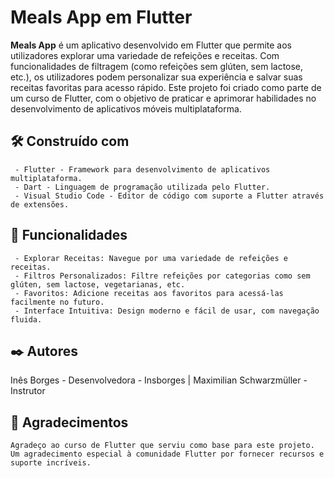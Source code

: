 # Meals App em Flutter

**Meals App** é um aplicativo desenvolvido em Flutter que permite aos utilizadores explorar uma variedade de refeições e receitas. Com funcionalidades de filtragem (como refeições sem glúten, sem lactose, etc.), os utilizadores podem personalizar sua experiência e salvar suas receitas favoritas para acesso rápido. Este projeto foi criado como parte de um curso de Flutter, com o objetivo de praticar e aprimorar habilidades no desenvolvimento de aplicativos móveis multiplataforma.

## 🛠️ Construído com
     - Flutter - Framework para desenvolvimento de aplicativos multiplataforma.
     - Dart - Linguagem de programação utilizada pelo Flutter.
     - Visual Studio Code - Editor de código com suporte a Flutter através de extensões.

## 📌 Funcionalidades
     - Explorar Receitas: Navegue por uma variedade de refeições e receitas.
     - Filtros Personalizados: Filtre refeições por categorias como sem glúten, sem lactose, vegetarianas, etc.
     - Favoritos: Adicione receitas aos favoritos para acessá-las facilmente no futuro.
     - Interface Intuitiva: Design moderno e fácil de usar, com navegação fluida.

## ✒️ Autores
Inês Borges - Desenvolvedora - Insborges |
Maximilian Schwarzmüller - Instrutor 

## 🎁 Agradecimentos
    Agradeço ao curso de Flutter que serviu como base para este projeto.
    Um agradecimento especial à comunidade Flutter por fornecer recursos e suporte incríveis.
